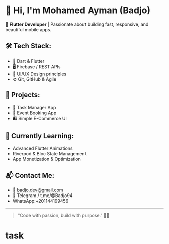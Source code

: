 # 👋 Hi, I'm Mohamed Ayman (Badjo)

🚀 **Flutter Developer** | Passionate about building fast, responsive, and beautiful mobile apps.

## 🛠️ Tech Stack:
- 💙 Dart & Flutter
- 🖥️ Firebase / REST APIs
- 🎨 UI/UX Design principles
- ⚙️ Git, GitHub & Agile

## 📱 Projects:
- 📝 Task Manager App
- 📅 Event Booking App
- 🛍️ Simple E-Commerce UI

## 🌱 Currently Learning:
- Advanced Flutter Animations
- Riverpod & Bloc State Management
- App Monetization & Optimization

## 📬 Contact Me:
- 📧 badjo.dev@gmail.com 
- 📱 Telegram / t.me/@Badjo94
-  WhatsApp:+201144199456


---

> "Code with passion, build with purpose." 🧠🔥
# task
